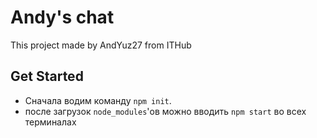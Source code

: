 # Andy's chat

This project made by AndYuz27 from ITHub

## Get Started

- Сначала водим команду `npm init`.
- после загрузок `node_modules`'ов можно вводить `npm start` во всех терминалах

